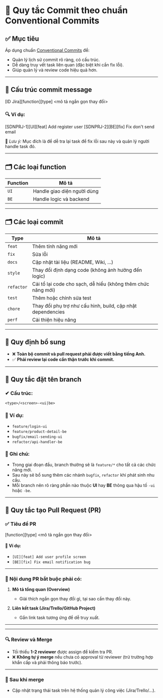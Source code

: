 # 📘 Quy tắc Commit theo chuẩn Conventional Commits

## ✅ Mục tiêu

Áp dụng chuẩn [Conventional Commits](https://www.conventionalcommits.org/) để:

- Quản lý lịch sử commit rõ ràng, có cấu trúc.
- Dễ dàng truy vết task liên quan (đặc biệt khi cần fix lỗi).
- Giúp quản lý và review code hiệu quả hơn.

---

## 🎯 Cấu trúc commit message

[ID Jira][function][type] <mô tả ngắn gọn thay đổi>

### 🔍 Ví dụ:

[SDNPRJ-1][UI][feat] Add register user
[SDNPRJ-2][BE][fix] Fix don't send email

📌 _Lưu ý:_ Mục đích là để dễ tra lại task để fix lỗi sau này và quản lý người handle task đó.

---

## 🗂 Các loại function

| Function | Mô tả                       |
| -------- | --------------------------- |
| `UI`     | Handle giao diện người dùng |
| `BE`     | Handle logic và backend     |

---

## 🗂 Các loại commit

| Type       | Mô tả                                                        |
| ---------- | ------------------------------------------------------------ |
| `feat`     | Thêm tính năng mới                                           |
| `fix`      | Sửa lỗi                                                      |
| `docs`     | Cập nhật tài liệu (README, Wiki, ...)                        |
| `style`    | Thay đổi định dạng code (không ảnh hưởng đến logic)          |
| `refactor` | Cải tổ lại code cho sạch, dễ hiểu (không thêm chức năng mới) |
| `test`     | Thêm hoặc chỉnh sửa test                                     |
| `chore`    | Thay đổi phụ trợ như cấu hình, build, cập nhật dependencies  |
| `perf`     | Cải thiện hiệu năng                                          |

---

## 🧩 Quy định bổ sung

- ❌ **Toàn bộ commit và pull request phải được viết bằng tiếng Anh.**
- ✅ **Phải review lại code cẩn thận trước khi commit.**

---

## 🌿 Quy tắc đặt tên branch

### ✔ Cấu trúc:

`<type>/<screen>-<ui|be>`

### 📌 Ví dụ:

- `feature/login-ui`
- `feature/product-detail-be`
- `bugfix/email-sending-ui`
- `refactor/api-handler-be`

### 📎 Ghi chú:

- Trong giai đoạn đầu, branch thường sẽ là `feature/*` cho tất cả các chức năng mới.
- Sau này sẽ bổ sung thêm các nhánh `bugfix`, `refactor` khi phát sinh nhu cầu.
- Mỗi branch nên rõ ràng phần nào thuộc **UI** hay **BE** thông qua hậu tố `-ui` hoặc `-be`.

---

## 🔀 Quy tắc tạo Pull Request (PR)

### ✅ Tiêu đề PR

[function][type] <mô tả ngắn gọn thay đổi>

#### 📌 Ví dụ:

- `[UI][feat] Add user profile screen`
- `[BE][fix] Fix email notification bug`

---

### 📄 Nội dung PR bắt buộc phải có:

1. **Mô tả tổng quan (Overview)**

   - Giải thích ngắn gọn thay đổi gì, tại sao cần thay đổi này.

2. **Liên kết task (Jira/Trello/GitHub Project)**
   - Gắn link task tương ứng để dễ truy xuất.

---

<!-- KHÔNG CẦN ĐOẠN NÀY, ĐỌC THÊM -->
<!-- 3. **Cách kiểm tra (How to test)**

   - Mô tả bước để test tính năng hoặc bug fix.
   - Ưu tiên thêm ảnh/gif nếu có giao diện.

4. **Ảnh chụp màn hình (nếu thay đổi UI)**

   - Đính kèm ảnh trước/sau nếu có thay đổi giao diện.

5. **Checklists**
   - [ ] Đã test đầy đủ trước khi tạo PR
   - [ ] Đã tự review lại code
   - [ ] Đảm bảo không commit các file không cần thiết (VD: `.env`, `node_modules`, build folder, v.v.)
   - [ ] Đã đặt tên branch, commit theo đúng quy định
      - [ ] Đã test đầy đủ trước khi tạo PR
   - [ ] Đã tự review lại code
   - [ ] Đảm bảo không commit các file không cần thiết (VD: `.env`, `node_modules`, build folder, v.v.)
   - [ ] Đã đặt tên branch, commit theo đúng quy định
   - [ ] Đã pull source mới nhất về nhánh và xử lý conflict
   - [ ] Đã thêm đủ label mô tả, function
   - [ ] Đã thêm reviewers

   - [ ] Fully tested before creating the PR
   - [ ] Self-reviewed the code
   - [ ] Ensured no unnecessary files are committed (e.g., .env, node_modules, build folder, etc.)
   - [ ] Branch name and commit messages follow the naming conventions
   - [ ] Pulled the latest source to the branch and resolved any conflicts
   - [ ] Added appropriate labels and function descriptions
   - [ ] Added reviewers
   -->

---

### 🔍 Review và Merge

- Tối thiểu **1-2 reviewer** được assign để kiểm tra PR.
- ❌ **Không tự ý merge** nếu chưa có approval từ reviewer (trừ trường hợp khẩn cấp và phải thông báo trước).

---

### 🧹 Sau khi merge

- Cập nhật trạng thái task trên hệ thống quản lý công việc (Jira/Trello/...).
